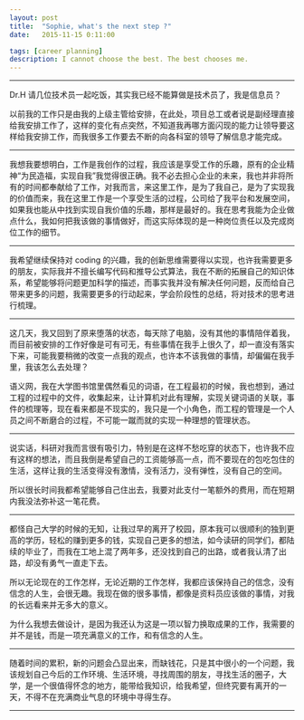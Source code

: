 ```yaml
---
layout: post
title:  "Sophie, what's the next step ?"
date:   2015-11-15 0:11:00

tags: [career planning]
description: I cannot choose the best. The best chooses me. 
---
```


-------

Dr.H 请几位技术员一起吃饭，其实我已经不能算做是技术员了，我是信息员？

以前我的工作只是由我的上级主管给安排，在此处，项目总工或者说是副经理直接给我安排工作了，这样的变化有点突然，不知道我再哪方面闪现的能力让领导要这样给我安排工作，而我很多工作要去不断的向各科室的领导了解信息才能完成。

-------

我想我要想明白，工作是我创作的过程，我应该是享受工作的乐趣，原有的企业精神“为民造福，实现自我”我觉得很正确。我不必去担心企业的未来，我也并非将所有的时间都奉献给了工作，对我而言，来这里工作，是为了我自己，是为了实现我的价值而来，我在这里工作是一个享受生活的过程，公司给了我平台和发展空间，如果我也能从中找到实现自我价值的乐趣，那样是最好的。我在思考我能为企业做点什么，我如何把我该做的事情做好，而这实际体现的是一种岗位责任以及完成岗位工作的细节。

-------

我希望继续保持对 coding 的兴趣，我的创新思维需要得以实现，也许我需要更多的朋友，实际我并不擅长编写代码和推导公式算法，我在不断的拓展自己的知识体系，希望能够将问题更加科学的描述，而事实我并没有解决任何问题，反而给自己带来更多的问题，我需要更多的行动起来，学会阶段性的总结，将对技术的思考进行梳理。

-------

这几天，我又回到了原来堕落的状态，每天除了电脑，没有其他的事情陪伴着我，而目前被安排的工作好像是可有可无，有些事情在我手上很久了，却一直没有落实下来，可能我要稍微的改变一点我的观点，也许本不该我做的事情，却偏偏在我手里，我该怎么去处理？

语义网，我在大学图书馆里偶然看见的词语，在工程最初的时候，我也想到，通过工程的过程中的文件，收集起来，让计算机对此有理解，实现关键词语的关联，事件的梳理等，现在看来都是不现实的，我只是一个小角色，而工程的管理是一个人员之间不断磨合的过程，不可能一蹴而就的实现一种理想的管理状态。

-------

说实话，科研对我而言很有吸引力，特别是在这样不愁吃穿的状态下，也许我不应有这样的想法，而且我倒是希望自己的工资能够高一点，而不要现在的包吃包住的生活，这样让我的生活变得没有激情，没有活力，没有弹性，没有自己的空间。

所以很长时间我都希望能够自己住出去，我要对此支付一笔额外的费用，而在短期内我没法弥补这一笔花费。

-------

都怪自己大学的时候的无知，让我过早的离开了校园，原本我可以很顺利的独到更高的学历，轻松的赚到更多的钱，实现自己更多的想法，如今读研的同学们，都陆续的毕业了，而我在工地上混了两年多，还没找到自己的出路，或者我认清了出路，却没有勇气一直走下去。

所以无论现在的工作怎样，无论近期的工作怎样，我都应该保持自己的信念，没有信念的人生，会很无趣。我现在做的很多事情，都像是资料员应该做的事情，对我的长远看来并无多大的意义。

为什么我想去做设计，是因为我还认为这是一项以智力换取成果的工作，我需要的并不是钱，而是一项充满意义的工作，和有信念的人生。

-------

随着时间的累积，新的问题会凸显出来，而缺钱花，只是其中很小的一个问题，我该规划自己今后的工作环境、生活环境，寻找周围的朋友，寻找生活的圈子，大学，是一个很值得怀念的地方，能带给我知识，给我希望，但终究要有离开的一天，不得不在充满商业气息的环境中寻得生存。

-------

